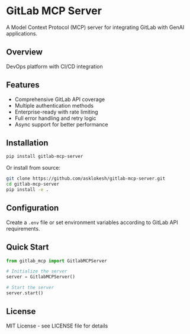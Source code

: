 # GitLab MCP Server

A Model Context Protocol (MCP) server for integrating GitLab with GenAI applications.

## Overview

DevOps platform with CI/CD integration

## Features

- Comprehensive GitLab API coverage
- Multiple authentication methods
- Enterprise-ready with rate limiting
- Full error handling and retry logic
- Async support for better performance

## Installation

```bash
pip install gitlab-mcp-server
```

Or install from source:

```bash
git clone https://github.com/asklokesh/gitlab-mcp-server.git
cd gitlab-mcp-server
pip install -e .
```

## Configuration

Create a `.env` file or set environment variables according to GitLab API requirements.

## Quick Start

```python
from gitlab_mcp import GitlabMCPServer

# Initialize the server
server = GitlabMCPServer()

# Start the server
server.start()
```

## License

MIT License - see LICENSE file for details
